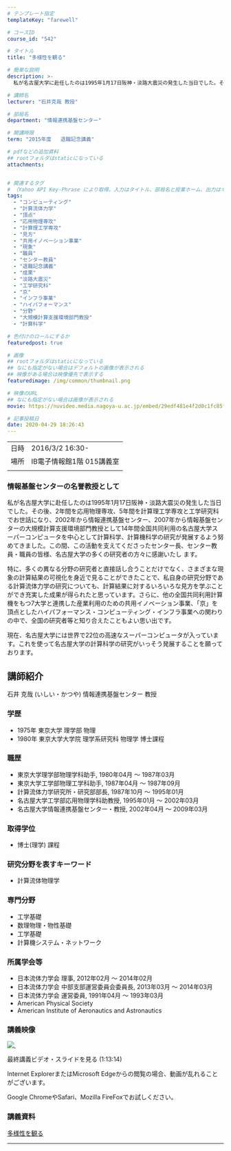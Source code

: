 ```yaml
---
# テンプレート指定
templateKey: "farewell"

# コースID
course_id: "542"

# タイトル
title: "多様性を観る"

# 簡単な説明
description: >-
  私が名古屋大学に赴任したのは1995年1月17日阪神・淡路大震災の発生した当日でした。その後、2年間を応用物理専攻、5年間を計算理工学専攻と工学研究科でお世話になり、2002年から情報連携基盤センター、2007年から情報基盤センターの大規模計算支援環境部門教授として14年間全国共同利用の名古屋大学スーパーコンピュータを中心として計算科学、計算機科学の研究が発展するよう努めてきました。この間、こ ....

# 講師名
lecturer: "石井克哉 教授"

# 部局名
department: "情報連携基盤センター"

# 開講時限
term: "2015年度	退職記念講義"

# pdfなどの追加資料
## rootフォルダはstaticになっている
attachments:


# 関連するタグ
# （Yahoo API Key-Phrase により取得。入力はタイトル、部局名と授業ホーム、出力はキーフレーズ（tags））
tags:
  - "コンピューティング"
  - "計算流体力学"
  - "頂点"
  - "応用物理専攻"
  - "計算理工学専攻"
  - "見方"
  - "共用イノベーション事業"
  - "現象"
  - "職員"
  - "センター教員"
  - "退職記念講義"
  - "成果"
  - "淡路大震災"
  - "工学研究科"
  - "京"
  - "インフラ事業"
  - "ハイパフォーマンス"
  - "分野"
  - "大規模計算支援環境部門教授"
  - "計算科学"

# 色付けのロールにするか
featuredpost: true

# 画像
## rootフォルダはstaticになっている
## なにも指定がない場合はデフォルトの画像が表示される
## 映像がある場合は映像優先で表示する
featuredimage: /img/common/thumbnail.png

# 映像のURL
## なにも指定がない場合は画像が表示される
movie: https://nuvideo.media.nagoya-u.ac.jp/embed/29edf481e4f2d0c1fc85fc23326bebded165de92

# 記事投稿日
date: 2020-04-29 18:26:43
---
```


|   |   |
|---|---|
| 日時 | 2016/3/2  16:30- |
| 場所 | IB電子情報館1階 015講義室 |
|   |   |


### 情報基盤センターの名誉教授として

私が名古屋大学に赴任したのは1995年1月17日阪神・淡路大震災の発生した当日でした。その後、2年間を応用物理専攻、5年間を計算理工学専攻と工学研究科でお世話になり、2002年から情報連携基盤センター、2007年から情報基盤センターの大規模計算支援環境部門教授として14年間全国共同利用の名古屋大学スーパーコンピュータを中心として計算科学、計算機科学の研究が発展するよう努めてきました。この間、この活動を支えてくださったセンター長、センター教員・職員の皆様、名古屋大学の多くの研究者の方々に感謝いたし ます。

特に、多くの異なる分野の研究者と直接話し合うことだけでなく、さまざまな現象の計算結果の可視化を身近で見ることができたことで、私自身の研究分野である計算流体力学の研究についても、計算結果に対するいろいろな見方を学ぶことができ充実した成果が得られたと思っています。さらに、他の全国共同利用計算機をもつ7大学と連携した産業利用のための共用イノベーション事業、「京」を頂点としたハイパフォーマンス・コンピューティング・インフラ事業への関わりの中で、全国の研究者等と知り合えたこともよい思い出です。

現在、名古屋大学には世界で22位の高速なスーパーコンピュータが入っています。これを使って名古屋大学の計算科学の研究がいっそう発展することを願っております。


## 講師紹介

石井 克哉 (いしい・かつや) 情報連携基盤センター 教授

### 学歴

* 1975年 東京大学 理学部 物理
* 1980年 東京大学大学院 理学系研究科 物理学 博士課程

### 職歴

* 東京大学理学部物理学科助手, 1980年04月 ～ 1987年03月
* 東京大学工学部物理工学科助手, 1987年04月 ～ 1987年09月
* 計算流体力学研究所・研究部部長, 1987年10月 ～ 1995年01月
* 名古屋大学工学部応用物理学科助教授, 1995年01月 ～ 2002年03月
* 名古屋大学情報連携基盤センター・教授, 2002年04月 ～ 2009年03月

### 取得学位

* 博士(理学) 課程

### 研究分野を表すキーワード

* 計算流体物理学

### 専門分野

* 工学基礎
* 数理物理・物性基礎
* 工学基礎
* 計算機システム・ネットワーク

### 所属学会等

* 日本流体力学会 理事, 2012年02月 ～ 2014年02月
* 日本流体力学会 中部支部運営委員会委員長, 2013年03月 ～ 2014年03月
* 日本流体力学会 運営委員, 1991年04月 ～ 1993年03月
* American Physical Society
* American Institute of Aeronautics and Astronautics


### 講義映像

[![&nbsp;](https://ocw.nagoya-u.jp/files/542/thumbnail.jpg) ](https://nuvideo.media.nagoya-u.ac.jp/embed/29edf481e4f2d0c1fc85fc23326bebded165de92)

最終講義ビデオ・スライドを見る (1:13:14)



Internet ExplorerまたはMicrosoft Edgeからの閲覧の場合、動画が乱れることがございます。

Google ChromeやSafari、Mozilla FireFoxでお試しください。


### 講義資料

[多様性を観る](https://ocw.nagoya-u.jp/files/542/document.pdf) 

-----